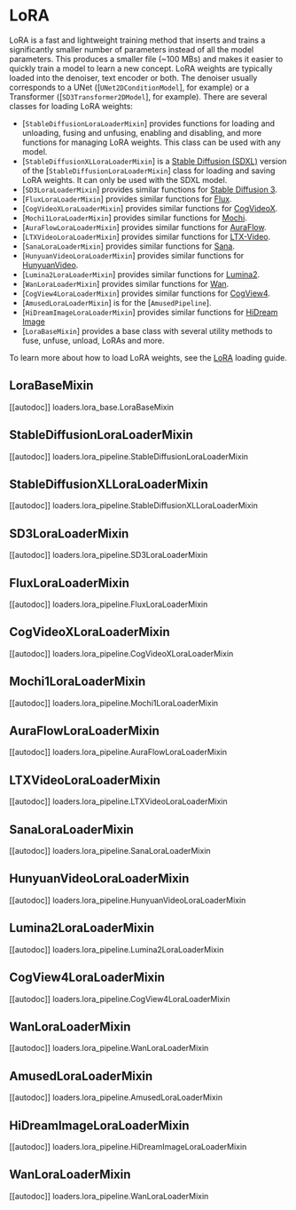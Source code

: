<!--Copyright 2025 The HuggingFace Team. All rights reserved.

Licensed under the Apache License, Version 2.0 (the "License"); you may not use this file except in compliance with
the License. You may obtain a copy of the License at

http://www.apache.org/licenses/LICENSE-2.0

Unless required by applicable law or agreed to in writing, software distributed under the License is distributed on
an "AS IS" BASIS, WITHOUT WARRANTIES OR CONDITIONS OF ANY KIND, either express or implied. See the License for the
specific language governing permissions and limitations under the License.
-->

# LoRA

LoRA is a fast and lightweight training method that inserts and trains a significantly smaller number of parameters instead of all the model parameters. This produces a smaller file (~100 MBs) and makes it easier to quickly train a model to learn a new concept. LoRA weights are typically loaded into the denoiser, text encoder or both. The denoiser usually corresponds to a UNet ([`UNet2DConditionModel`], for example) or a Transformer ([`SD3Transformer2DModel`], for example). There are several classes for loading LoRA weights:

- [`StableDiffusionLoraLoaderMixin`] provides functions for loading and unloading, fusing and unfusing, enabling and disabling, and more functions for managing LoRA weights. This class can be used with any model.
- [`StableDiffusionXLLoraLoaderMixin`] is a [Stable Diffusion (SDXL)](../../api/pipelines/stable_diffusion/stable_diffusion_xl) version of the [`StableDiffusionLoraLoaderMixin`] class for loading and saving LoRA weights. It can only be used with the SDXL model.
- [`SD3LoraLoaderMixin`] provides similar functions for [Stable Diffusion 3](https://huggingface.co/blog/sd3).
- [`FluxLoraLoaderMixin`] provides similar functions for [Flux](https://huggingface.co/docs/diffusers/main/en/api/pipelines/flux).
- [`CogVideoXLoraLoaderMixin`] provides similar functions for [CogVideoX](https://huggingface.co/docs/diffusers/main/en/api/pipelines/cogvideox).
- [`Mochi1LoraLoaderMixin`] provides similar functions for [Mochi](https://huggingface.co/docs/diffusers/main/en/api/pipelines/mochi).
- [`AuraFlowLoraLoaderMixin`] provides similar functions for [AuraFlow](https://huggingface.co/fal/AuraFlow).
- [`LTXVideoLoraLoaderMixin`] provides similar functions for [LTX-Video](https://huggingface.co/docs/diffusers/main/en/api/pipelines/ltx_video).
- [`SanaLoraLoaderMixin`] provides similar functions for [Sana](https://huggingface.co/docs/diffusers/main/en/api/pipelines/sana).
- [`HunyuanVideoLoraLoaderMixin`] provides similar functions for [HunyuanVideo](https://huggingface.co/docs/diffusers/main/en/api/pipelines/hunyuan_video).
- [`Lumina2LoraLoaderMixin`] provides similar functions for [Lumina2](https://huggingface.co/docs/diffusers/main/en/api/pipelines/lumina2).
- [`WanLoraLoaderMixin`] provides similar functions for [Wan](https://huggingface.co/docs/diffusers/main/en/api/pipelines/wan).
- [`CogView4LoraLoaderMixin`] provides similar functions for [CogView4](https://huggingface.co/docs/diffusers/main/en/api/pipelines/cogview4).
- [`AmusedLoraLoaderMixin`] is for the [`AmusedPipeline`].
- [`HiDreamImageLoraLoaderMixin`] provides similar functions for [HiDream Image](https://huggingface.co/docs/diffusers/main/en/api/pipelines/hidream)
- [`LoraBaseMixin`] provides a base class with several utility methods to fuse, unfuse, unload, LoRAs and more.

<Tip>

To learn more about how to load LoRA weights, see the [LoRA](../../using-diffusers/loading_adapters#lora) loading guide.

</Tip>

## LoraBaseMixin

[[autodoc]] loaders.lora_base.LoraBaseMixin

## StableDiffusionLoraLoaderMixin

[[autodoc]] loaders.lora_pipeline.StableDiffusionLoraLoaderMixin

## StableDiffusionXLLoraLoaderMixin

[[autodoc]] loaders.lora_pipeline.StableDiffusionXLLoraLoaderMixin

## SD3LoraLoaderMixin

[[autodoc]] loaders.lora_pipeline.SD3LoraLoaderMixin

## FluxLoraLoaderMixin

[[autodoc]] loaders.lora_pipeline.FluxLoraLoaderMixin

## CogVideoXLoraLoaderMixin

[[autodoc]] loaders.lora_pipeline.CogVideoXLoraLoaderMixin

## Mochi1LoraLoaderMixin

[[autodoc]] loaders.lora_pipeline.Mochi1LoraLoaderMixin
## AuraFlowLoraLoaderMixin

[[autodoc]] loaders.lora_pipeline.AuraFlowLoraLoaderMixin

## LTXVideoLoraLoaderMixin

[[autodoc]] loaders.lora_pipeline.LTXVideoLoraLoaderMixin

## SanaLoraLoaderMixin

[[autodoc]] loaders.lora_pipeline.SanaLoraLoaderMixin

## HunyuanVideoLoraLoaderMixin

[[autodoc]] loaders.lora_pipeline.HunyuanVideoLoraLoaderMixin

## Lumina2LoraLoaderMixin

[[autodoc]] loaders.lora_pipeline.Lumina2LoraLoaderMixin

## CogView4LoraLoaderMixin

[[autodoc]] loaders.lora_pipeline.CogView4LoraLoaderMixin

## WanLoraLoaderMixin

[[autodoc]] loaders.lora_pipeline.WanLoraLoaderMixin

## AmusedLoraLoaderMixin

[[autodoc]] loaders.lora_pipeline.AmusedLoraLoaderMixin

## HiDreamImageLoraLoaderMixin

[[autodoc]] loaders.lora_pipeline.HiDreamImageLoraLoaderMixin

## WanLoraLoaderMixin

[[autodoc]] loaders.lora_pipeline.WanLoraLoaderMixin